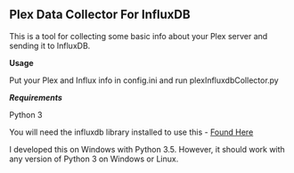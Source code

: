 **Plex Data Collector For InfluxDB**
------------------------------

This is a tool for collecting some basic info about your Plex server and sending it to InfluxDB.

**Usage**

Put your Plex and Influx info in config.ini and run plexInfluxdbCollector.py



***Requirements***

Python 3 

You will need the influxdb library installed to use this - [Found Here](https://github.com/influxdata/influxdb-python)


I developed this on Windows with Python 3.5.  However, it should work with any version of Python 3 on Windows or Linux.